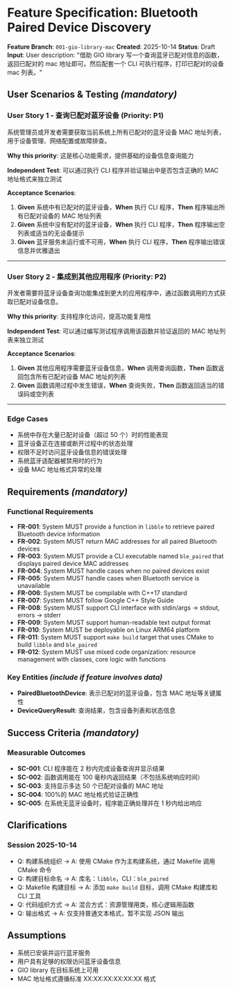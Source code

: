 # Feature Specification: Bluetooth Paired Device Discovery

**Feature Branch**: `001-gio-library-mac`
**Created**: 2025-10-14
**Status**: Draft
**Input**: User description: "借助 GIO library 写一个查询蓝牙已配对信息的函数，返回已配对的 mac 地址即可。然后配套一个 CLI 可执行程序，打印已配对的设备 mac 列表。"

## User Scenarios & Testing _(mandatory)_

<!--
  IMPORTANT: User stories should be PRIORITIZED as user journeys ordered by importance.
  Each user story/journey must be INDEPENDENTLY TESTABLE - meaning if you implement just ONE of them,
  you should still have a viable MVP (Minimum Viable Product) that delivers value.

  Assign priorities (P1, P2, P3, etc.) to each story, where P1 is the most critical.
  Think of each story as a standalone slice of functionality that can be:
  - Developed independently
  - Tested independently
  - Deployed independently
  - Demonstrated to users independently
-->

### User Story 1 - 查询已配对蓝牙设备 (Priority: P1)

系统管理员或开发者需要获取当前系统上所有已配对的蓝牙设备 MAC 地址列表，用于设备管理、网络配置或故障排查。

**Why this priority**: 这是核心功能需求，提供基础的设备信息查询能力

**Independent Test**: 可以通过执行 CLI 程序并验证输出中是否包含正确的 MAC 地址格式来独立测试

**Acceptance Scenarios**:

1. **Given** 系统中有已配对的蓝牙设备，**When** 执行 CLI 程序，**Then** 程序输出所有已配对设备的 MAC 地址列表
2. **Given** 系统中没有配对的蓝牙设备，**When** 执行 CLI 程序，**Then** 程序输出空列表或适当的无设备提示
3. **Given** 蓝牙服务未运行或不可用，**When** 执行 CLI 程序，**Then** 程序输出错误信息并优雅退出

---

### User Story 2 - 集成到其他应用程序 (Priority: P2)

开发者需要将蓝牙设备查询功能集成到更大的应用程序中，通过函数调用的方式获取已配对设备信息。

**Why this priority**: 支持程序化访问，提高功能复用性

**Independent Test**: 可以通过编写测试程序调用该函数并验证返回的 MAC 地址列表来独立测试

**Acceptance Scenarios**:

1. **Given** 其他应用程序需要蓝牙设备信息，**When** 调用查询函数，**Then** 函数返回包含所有已配对设备 MAC 地址的列表
2. **Given** 函数调用过程中发生错误，**When** 查询失败，**Then** 函数返回适当的错误码或空列表

---

### Edge Cases

<!--
  ACTION REQUIRED: The content in this section represents placeholders.
  Fill them out with the right edge cases.
-->

- 系统中存在大量已配对设备（超过 50 个）时的性能表现
- 蓝牙设备正在连接或断开过程中的状态处理
- 权限不足时访问蓝牙设备信息的错误处理
- 系统蓝牙适配器被禁用时的行为
- 设备 MAC 地址格式异常的处理

## Requirements _(mandatory)_

<!--
  ACTION REQUIRED: The content in this section represents placeholders.
  Fill them out with the right functional requirements.
-->

### Functional Requirements

- **FR-001**: System MUST provide a function in `libble` to retrieve paired Bluetooth device information
- **FR-002**: System MUST return MAC addresses for all paired Bluetooth devices
- **FR-003**: System MUST provide a CLI executable named `ble_paired` that displays paired device MAC addresses
- **FR-004**: System MUST handle cases when no paired devices exist
- **FR-005**: System MUST handle cases when Bluetooth service is unavailable
- **FR-006**: System MUST be compilable with C++17 standard
- **FR-007**: System MUST follow Google C++ Style Guide
- **FR-008**: System MUST support CLI interface with stdin/args → stdout, errors → stderr
- **FR-009**: System MUST support human-readable text output format
- **FR-010**: System MUST be deployable on Linux ARM64 platform
- **FR-011**: System MUST support `make build` target that uses CMake to build `libble` and `ble_paired`
- **FR-012**: System MUST use mixed code organization: resource management with classes, core logic with functions

### Key Entities _(include if feature involves data)_

- **PairedBluetoothDevice**: 表示已配对的蓝牙设备，包含 MAC 地址等关键属性
- **DeviceQueryResult**: 查询结果，包含设备列表和状态信息

## Success Criteria _(mandatory)_

<!--
  ACTION REQUIRED: Define measurable success criteria.
  These must be technology-agnostic and measurable.
-->

### Measurable Outcomes

- **SC-001**: CLI 程序能在 2 秒内完成设备查询并显示结果
- **SC-002**: 函数调用能在 100 毫秒内返回结果（不包括系统响应时间）
- **SC-003**: 支持显示多达 50 个已配对设备的 MAC 地址
- **SC-004**: 100%的 MAC 地址格式验证正确性
- **SC-005**: 在系统无蓝牙设备时，程序能正确处理并在 1 秒内给出响应

## Clarifications

### Session 2025-10-14

- Q: 构建系统组织 → A: 使用 CMake 作为主构建系统，通过 Makefile 调用 CMake 命令
- Q: 构建目标命名 → A: 库名：`libble`，CLI：`ble_paired`
- Q: Makefile 构建目标 → A: 添加 `make build` 目标，调用 CMake 构建库和 CLI 工具
- Q: 代码组织方式 → A: 混合方式：资源管理用类，核心逻辑用函数
- Q: 输出格式 → A: 仅支持普通文本格式，暂不实现 JSON 输出

## Assumptions

- 系统已安装并运行蓝牙服务
- 用户具有足够的权限访问蓝牙设备信息
- GIO library 在目标系统上可用
- MAC 地址格式遵循标准 XX:XX:XX:XX:XX:XX 格式
